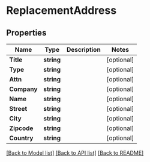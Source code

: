 # ReplacementAddress

## Properties

Name | Type | Description | Notes
------------ | ------------- | ------------- | -------------
**Title** | **string** |  | [optional] 
**Type** | **string** |  | [optional] 
**Attn** | **string** |  | [optional] 
**Company** | **string** |  | [optional] 
**Name** | **string** |  | [optional] 
**Street** | **string** |  | [optional] 
**City** | **string** |  | [optional] 
**Zipcode** | **string** |  | [optional] 
**Country** | **string** |  | [optional] 

[[Back to Model list]](../README.md#documentation-for-models) [[Back to API list]](../README.md#documentation-for-api-endpoints) [[Back to README]](../README.md)


